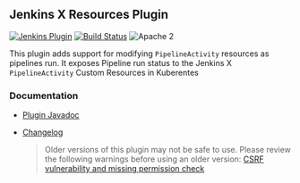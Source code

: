 ## Jenkins X Resources Plugin

[![Jenkins Plugin](https://img.shields.io/jenkins/plugin/v/jx-resources.svg)](https://plugins.jenkins.io/jx-resources) [![Build Status](https://ci.jenkins.io/job/Plugins/job/jx-resources-plugin/job/master/badge/icon)](https://ci.jenkins.io/job/Plugins/job/jx-resources-plugin/job/master/) ![Apache 2](http://img.shields.io/badge/license-Apache%202-red.svg)

This plugin adds support for modifying `PipelineActivity` resources as pipelines run. It exposes Pipeline run status to the Jenkins X `PipelineActivity` Custom Resources in Kuberentes

### Documentation

- [Plugin Javadoc](https://javadoc.jenkins.io/plugin/jx-resources/)
- [Changelog](https://github.com/jenkinsci/jx-resources-plugin/releases)

  > Older versions of this plugin may not be safe to use. Please review the following warnings before using an older version: [CSRF vulnerability and missing permission check](https://jenkins.io/security/advisory/2019-06-11/#SECURITY-1379)